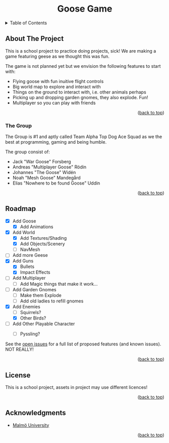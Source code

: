 <a name="readme-top"></a>
<h1 align="center">Goose Game</h1>

<!-- TABLE OF CONTENTS -->
<details>
  <summary>Table of Contents</summary>
  <ol>
    <li>
      <a href="#about-the-project">About The Project</a>
      <ul>
        <li><a href="#the-group">The Group</a></li>
      </ul>
    </li>
    <li><a href="#roadmap">Roadmap</a></li>
    <li><a href="#license">License</a></li>
    <li><a href="#acknowledgments">Acknowledgments</a></li>
  </ol>
</details>

<!-- ABOUT THE PROJECT -->
## About The Project
This is a school project to practice doing projects, sick! We are making a game featuring geese as we thought this was fun.

The game is not planned yet but we envision the following features to start with:
* Flying goose with fun inuitive flight controls
* Big world map to explore and interact with
* Things on the ground to interact with, i.e. other animals perhaps
* Picking up and dropping garden gnomes, they also explode. Fun!
* Multiplayer so you can play with friends 

<p align="right">(<a href="#readme-top">back to top</a>)</p>



### The Group
The Group is #1 and aptly called Team Alpha Top Dog Ace Squad as we the best at programming, gaming and being humble. 

The group consist of:
* Jack "War Goose" Forsberg
* Andreas "Multiplayer Goose" Rödin
* Johannes "The Goose" Widén
* Noah "Mesh Goose" Mandegård
* Elias "Nowhere to be found Goose" Uddin

<p align="right">(<a href="#readme-top">back to top</a>)</p>

<!-- ROADMAP -->
## Roadmap

- [x] Add Goose
    - [x] Add Animations
- [x] Add World
    - [x] Add Textures/Shading
    - [x] Add Objects/Scenery
    - [ ] NavMesh
- [ ] Add more Geese
- [x] Add Guns
    - [x] Bullets
    - [x] Impact Effects
- [ ] Add Multiplayer
    - [ ] Add Magic things that make it work...        
- [ ] Add Garden Gnomes
    - [ ] Make them Explode
    - [ ] Add old ladies to refill gnomes
- [x] Add Enemies
    - [ ] Squirrels?
    - [x] Other Birds?
- [ ] Add Other Playable Character
    - [ ] Pyssling?


See the [open issues](https://github.com/amFrendly/GooseGame/issues) for a full list of proposed features (and known issues). NOT REALLY!

<p align="right">(<a href="#readme-top">back to top</a>)</p>

<!-- LICENSE -->
## License

This is a school project, assets in project may use different licences!

<p align="right">(<a href="#readme-top">back to top</a>)</p>

<!-- ACKNOWLEDGMENTS -->
## Acknowledgments

* [Malmö University](https://mau.se/)

<p align="right">(<a href="#readme-top">back to top</a>)</p>

